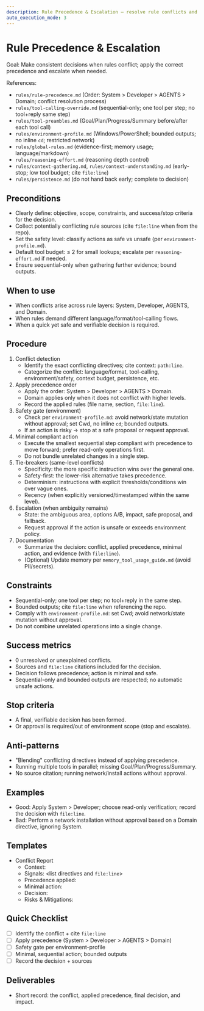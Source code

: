 ```yaml
---
description: Rule Precedence & Escalation – resolve rule conflicts and escalate appropriately
auto_execution_mode: 3
---
```


# Rule Precedence & Escalation

Goal: Make consistent decisions when rules conflict; apply the correct precedence and escalate when needed.

References:
- `rules/rule-precedence.md` (Order: System > Developer > AGENTS > Domain; conflict resolution process)
- `rules/tool-calling-override.md` (sequential-only; one tool per step; no tool+reply same step)
- `rules/tool-preambles.md` (Goal/Plan/Progress/Summary before/after each tool call)
- `rules/environment-profile.md` (Windows/PowerShell; bounded outputs; no inline `cd`; restricted network)
- `rules/global-rules.md` (evidence-first; memory usage; language/markdown)
- `rules/reasoning-effort.md` (reasoning depth control)
- `rules/context-gathering.md`, `rules/context-understanding.md` (early-stop; low tool budget; cite `file:line`)
- `rules/persistence.md` (do not hand back early; complete to decision)

## Preconditions
- Clearly define: objective, scope, constraints, and success/stop criteria for the decision.
- Collect potentially conflicting rule sources (cite `file:line` when from the repo).
- Set the safety level: classify actions as safe vs unsafe (per `environment-profile.md`).
- Default tool budget: ≤ 2 for small lookups; escalate per `reasoning-effort.md` if needed.
- Ensure sequential-only when gathering further evidence; bound outputs.

## When to use
- When conflicts arise across rule layers: System, Developer, AGENTS, and Domain.
- When rules demand different language/format/tool-calling flows.
- When a quick yet safe and verifiable decision is required.

## Procedure
1) Conflict detection
   - Identify the exact conflicting directives; cite context: `path:line`.
   - Categorize the conflict: language/format, tool-calling, environment/safety, context budget, persistence, etc.
2) Apply precedence order
   - Apply the order: System > Developer > AGENTS > Domain.
   - Domain applies only when it does not conflict with higher levels.
   - Record the applied rules (file name, section, `file:line`).
3) Safety gate (environment)
   - Check per `environment-profile.md`: avoid network/state mutation without approval; set Cwd, no inline `cd`; bounded outputs.
   - If an action is risky → stop at a safe proposal or request approval.
4) Minimal compliant action
   - Execute the smallest sequential step compliant with precedence to move forward; prefer read-only operations first.
   - Do not bundle unrelated changes in a single step.
5) Tie-breakers (same-level conflicts)
   - Specificity: the more specific instruction wins over the general one.
   - Safety-first: the lower-risk alternative takes precedence.
   - Determinism: instructions with explicit thresholds/conditions win over vague ones.
   - Recency (when explicitly versioned/timestamped within the same level).
6) Escalation (when ambiguity remains)
   - State: the ambiguous area, options A/B, impact, safe proposal, and fallback.
   - Request approval if the action is unsafe or exceeds environment policy.
7) Documentation
   - Summarize the decision: conflict, applied precedence, minimal action, and evidence (with `file:line`).
   - (Optional) Update memory per `memory_tool_usage_guide.md` (avoid PII/secrets).

## Constraints
- Sequential-only; one tool per step; no tool+reply in the same step.
- Bounded outputs; cite `file:line` when referencing the repo.
- Comply with `environment-profile.md`: set Cwd; avoid network/state mutation without approval.
- Do not combine unrelated operations into a single change.

## Success metrics
- 0 unresolved or unexplained conflicts.
- Sources and `file:line` citations included for the decision.
- Decision follows precedence; action is minimal and safe.
- Sequential-only and bounded outputs are respected; no automatic unsafe actions.

## Stop criteria
- A final, verifiable decision has been formed.
- Or approval is required/out of environment scope (stop and escalate).

## Anti-patterns
- "Blending" conflicting directives instead of applying precedence.
- Running multiple tools in parallel; missing Goal/Plan/Progress/Summary.
- No source citation; running network/install actions without approval.

## Examples
- Good: Apply System > Developer; choose read-only verification; record the decision with `file:line`.
- Bad: Perform a network installation without approval based on a Domain directive, ignoring System.

## Templates
- Conflict Report
  - Context: <short description>
  - Signals: <list directives and `file:line`>
  - Precedence applied: <winning level>
  - Minimal action: <smallest step>
  - Decision: <conclusion>
  - Risks & Mitigations: <safety>

## Quick Checklist
- [ ] Identify the conflict + cite `file:line`
- [ ] Apply precedence (System > Developer > AGENTS > Domain)
- [ ] Safety gate per environment-profile
- [ ] Minimal, sequential action; bounded outputs
- [ ] Record the decision + sources

## Deliverables
- Short record: the conflict, applied precedence, final decision, and impact.